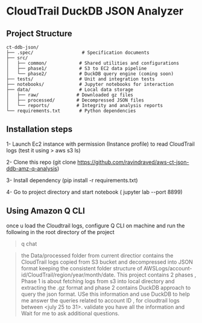 # CloudTrail DuckDB JSON Analyzer

## Project Structure

```
ct-ddb-json/
├── .spec/                  # Specification documents
├── src/
│   ├── common/            # Shared utilities and configurations
│   ├── phase1/            # S3 to EC2 data pipeline
│   └── phase2/            # DuckDB query engine (coming soon)
├── tests/                 # Unit and integration tests
├── notebooks/             # Jupyter notebooks for interaction
├── data/                  # Local data storage
│   ├── raw/              # Downloaded gz files
│   ├── processed/        # Decompressed JSON files
│   └── reports/          # Integrity and analysis reports
└── requirements.txt       # Python dependencies
```

## Installation steps

1- Launch Ec2 instance with permission (Instance profile) to read CloudTrail logs (test it using > aws s3 ls)

2- Clone this repo  (git clone https://github.com/ravindraved/aws-ct-json-ddb-amz-q-analysis)

3- Install dependency (pip install -r requirements.txt)

4- Go to project directory and start notebook ( jupyter lab --port 8899)

## Using Amazon Q CLI

once u load the Cloudtrail logs, configure Q CLI on machine and run the following in the root directory of the project

> q chat


> the Data/processed folder from current directior contains the CloudTrail logs copied from S3 bucket and decompressed into JSON format keeping the consistent folder structure of AWSLogs/account-id/CloudTrail/region/year/month/date. This project contains 2 phases , Phase 1 is about fetching logs from s3 into local directory and extracting the .gz format and phase 2 contains DuckDB approach to query the json format. USe this information and use DuckDB to help me answer the queries related to account ID <use-your-account-id> , for cloudtrail logs between <july 25 to 31>. validate you have all the information and Wait for me to ask additional questions.

